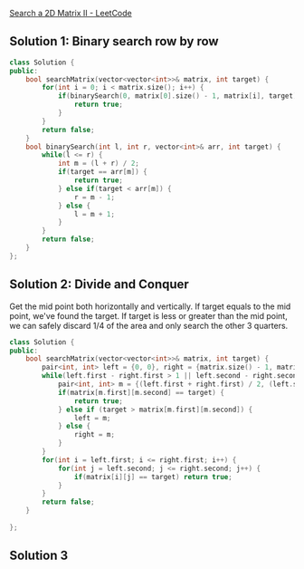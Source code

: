 [Search a 2D Matrix II - LeetCode](https://leetcode.com/problems/search-a-2d-matrix-ii/description/)

## Solution 1: Binary search row by row

```cpp
class Solution {
public:
    bool searchMatrix(vector<vector<int>>& matrix, int target) {
        for(int i = 0; i < matrix.size(); i++) {
            if(binarySearch(0, matrix[0].size() - 1, matrix[i], target)) {
                return true;
            }
        }
        return false;
    }
    bool binarySearch(int l, int r, vector<int>& arr, int target) {
        while(l <= r) {
            int m = (l + r) / 2;
            if(target == arr[m]) {
                return true;
            } else if(target < arr[m]) {
                r = m - 1;
            } else {
                l = m + 1;
            }
        }
        return false;
    }
};
```

## Solution 2: Divide and Conquer

Get the mid point both horizontally and vertically. If target equals to the mid point, we've found the target. If target is less or greater than the mid point, we can safely discard 1/4 of the area and only search the other 3 quarters. 

```cpp
class Solution {
public:
    bool searchMatrix(vector<vector<int>>& matrix, int target) {
        pair<int, int> left = {0, 0}, right = {matrix.size() - 1, matrix[0].size() - 1};
        while(left.first - right.first > 1 || left.second - right.second > 1) {
            pair<int, int> m = {(left.first + right.first) / 2, (left.second + right.second) / 2};
            if(matrix[m.first][m.second] == target) { 
                return true;
            } else if (target > matrix[m.first][m.second]) {
                left = m;
            } else {
                right = m;
            }
        }
        for(int i = left.first; i <= right.first; i++) {
            for(int j = left.second; j <= right.second; j++) {
                if(matrix[i][j] == target) return true;
            }
        }
        return false;
    }
    
};
```

## Solution 3


